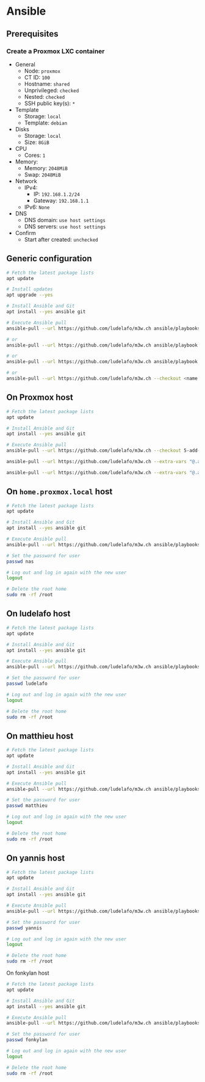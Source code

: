 # Ansible

## Prerequisites

### Create a Proxmox LXC container

- General
  - Node: `proxmox`
  - CT ID: `100`
  - Hostname: `shared`
  - Unprivileged: `checked`
  - Nested: `checked`
  - SSH public key(s): `*`
- Template
  - Storage: `local`
  - Template: `debian`
- Disks
  - Storage: `local`
  - Size: `8GiB`
- CPU
  - Cores: `1`
- Memory:
  - Memory: `2048MiB`
  - Swap: `2048MiB`
- Network
  - IPv4:
    - IP: `192.168.1.2/24`
    - Gateway: `192.168.1.1`
  - IPv6: `None`
- DNS
  - DNS domain: `use host settings`
  - DNS servers: `use host settings`
- Confirm
  - Start after created: `unchecked`

## Generic configuration

```sh
# Fetch the latest package lists
apt update

# Install updates
apt upgrade --yes

# Install Ansible and Git
apt install --yes ansible git

# Execute Ansible pull
ansible-pull --url https://github.com/ludelafo/m3w.ch ansible/playbooks/playbook.yaml --extra-vars "@.ansible/pull/<hostname>/ansible/variables/variables.yaml"

# or
ansible-pull --url https://github.com/ludelafo/m3w.ch ansible/playbook.yaml --extra-vars "user=user user_id=user_id group=group group_id=group_id"

# or
ansible-pull --url https://github.com/ludelafo/m3w.ch ansible/playbook.yaml --extra-vars "{\"user\": \"user\", \"user_id\": user_id, \"group\": \"group\", \"group_id\": group_id}"

# or
ansible-pull --url https://github.com/ludelafo/m3w.ch --checkout <name of the branch> ansible/playbooks/playbook.yaml --extra-vars "@.ansible/pull/<hostname>/ansible/variables/variables.yaml"
```

## On Proxmox host

```sh
# Fetch the latest package lists
apt update

# Install Ansible and Git
apt install --yes ansible git

# Execute Ansible pull
ansible-pull --url https://github.com/ludelafo/m3w.ch --checkout 5-add-ansible ansible/playbooks/proxmox/playbook.yaml --extra-vars "@.ansible/pull/proxmox.m3w.ch/ansible/variables/home-lxc.yaml"

ansible-pull --url https://github.com/ludelafo/m3w.ch --extra-vars "@.ansible/pull/proxmox.m3w.ch/ansible/variables/ludelafo-lxc.yaml"

ansible-pull --url https://github.com/ludelafo/m3w.ch --extra-vars "@.ansible/pull/proxmox.m3w.ch/ansible/variables/mathilde-lxc.yaml"
```

## On `home.proxmox.local` host

```sh
# Fetch the latest package lists
apt update

# Install Ansible and Git
apt install --yes ansible git

# Execute Ansible pull
ansible-pull --url https://github.com/ludelafo/m3w.ch ansible/playbooks/container.yaml --extra-vars "@.ansible/pull/nas.local/ansible/variables/nas.yaml"

# Set the password for user
passwd nas

# Log out and log in again with the new user
logout

# Delete the root home
sudo rm -rf /root
```

## On ludelafo host

```sh
# Fetch the latest package lists
apt update

# Install Ansible and Git
apt install --yes ansible git

# Execute Ansible pull
ansible-pull --url https://github.com/ludelafo/m3w.ch ansible/playbooks/container.yaml --extra-vars "@.ansible/pull/ludelafo.local/ansible/variables/ludelafo.yaml"

# Set the password for user
passwd ludelafo

# Log out and log in again with the new user
logout

# Delete the root home
sudo rm -rf /root
```

## On matthieu host

```sh
# Fetch the latest package lists
apt update

# Install Ansible and Git
apt install --yes ansible git

# Execute Ansible pull
ansible-pull --url https://github.com/ludelafo/m3w.ch ansible/playbooks/container.yaml --extra-vars "@.ansible/pull/matthieu.local/ansible/variables/matthieu.yaml"

# Set the password for user
passwd matthieu

# Log out and log in again with the new user
logout

# Delete the root home
sudo rm -rf /root
```

## On yannis host

```sh
# Fetch the latest package lists
apt update

# Install Ansible and Git
apt install --yes ansible git

# Execute Ansible pull
ansible-pull --url https://github.com/ludelafo/m3w.ch ansible/playbooks/container.yaml --extra-vars "@.ansible/pull/yannis.local/ansible/variables/yannis.yaml"

# Set the password for user
passwd yannis

# Log out and log in again with the new user
logout

# Delete the root home
sudo rm -rf /root
```

On fonkylan host

```sh
# Fetch the latest package lists
apt update

# Install Ansible and Git
apt install --yes ansible git

# Execute Ansible pull
ansible-pull --url https://github.com/ludelafo/m3w.ch ansible/playbooks/container.yaml --extra-vars "@.ansible/pull/fonkylan.local/ansible/variables/fonkylan.yaml"

# Set the password for user
passwd fonkylan

# Log out and log in again with the new user
logout

# Delete the root home
sudo rm -rf /root
```
